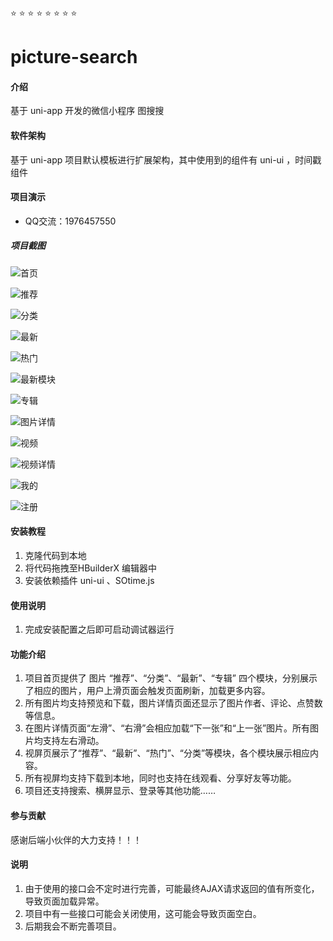  :star:  :star:  :star:  :star:  :star: :star:  :star:  :star: 

# picture-search

#### 介绍
基于 uni-app 开发的微信小程序 图搜搜

#### 软件架构
基于 uni-app 项目默认模板进行扩展架构，其中使用到的组件有 uni-ui ，时间戳组件

#### 项目演示
- QQ交流：1976457550

##### 项目截图

![首页](images/首页.jpg)

![推荐](images/推荐.jpg)

![分类](images/分类.jpg)

![最新](images/最新.jpg)

![热门](images/热门.jpg)

![最新模块](images/最新1.jpg)

![专辑](images/专辑.jpg)

![图片详情](images/图片详情.jpg)

![视频](images/视频.jpg)

![视频详情](images/视频详情.jpg)

![我的](images/我的.jpg)

![注册](images/注册.jpg)


#### 安装教程

1.  克隆代码到本地
2.  将代码拖拽至HBuilderX 编辑器中
3.  安装依赖插件 uni-ui 、SOtime.js

#### 使用说明

1.  完成安装配置之后即可启动调试器运行

#### 功能介绍

1. 项目首页提供了 图片 “推荐”、“分类”、“最新”、“专辑” 四个模块，分别展示了相应的图片，用户上滑页面会触发页面刷新，加载更多内容。
2. 所有图片均支持预览和下载，图片详情页面还显示了图片作者、评论、点赞数等信息。
3. 在图片详情页面“左滑”、“右滑”会相应加载“下一张”和“上一张”图片。所有图片均支持左右滑动。
4. 视屏页展示了“推荐”、“最新”、“热门”、“分类”等模块，各个模块展示相应内容。
5. 所有视屏均支持下载到本地，同时也支持在线观看、分享好友等功能。
6. 项目还支持搜索、横屏显示、登录等其他功能……


#### 参与贡献

感谢后端小伙伴的大力支持！！！


#### 说明

1. 由于使用的接口会不定时进行完善，可能最终AJAX请求返回的值有所变化，导致页面加载异常。
2. 项目中有一些接口可能会关闭使用，这可能会导致页面空白。
3. 后期我会不断完善项目。
